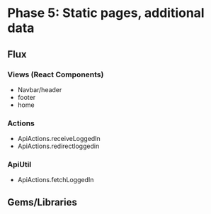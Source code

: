 # Phase 5: Static pages, additional data

## Flux
### Views (React Components)
* Navbar/header
* footer
* home

### Actions
* ApiActions.receiveLoggedIn
* ApiActions.redirectloggedin

### ApiUtil
* ApiActions.fetchLoggedIn


## Gems/Libraries
